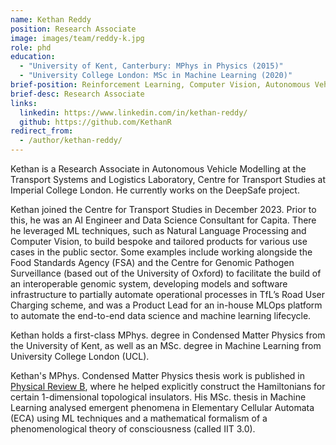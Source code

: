 ```yaml
---
name: Kethan Reddy
position: Research Associate
image: images/team/reddy-k.jpg
role: phd
education: 
  - "University of Kent, Canterbury: MPhys in Physics (2015)"
  - "University College London: MSc in Machine Learning (2020)"
brief-position: Reinforcement Learning, Computer Vision, Autonomous Vehicle Operations
brief-desc: Research Associate
links:
  linkedin: https://www.linkedin.com/in/kethan-reddy/
  github: https://github.com/KethanR
redirect_from:
  - /author/kethan-reddy/	
---
```



Kethan is a Research Associate in Autonomous Vehicle Modelling at the Transport Systems and Logistics Laboratory, Centre for Transport Studies at Imperial College London. He currently works on the DeepSafe project. 

Kethan joined the Centre for Transport Studies in December 2023. Prior to this, he was an AI Engineer and Data Science Consultant for Capita. There he leveraged ML techniques, such as Natural Language Processing and Computer Vision, to build bespoke and tailored products for various use cases in the public sector. Some examples include working alongside the Food Standards Agency (FSA) and the Centre for Genomic Pathogen Surveillance (based out of the University of Oxford) to facilitate the build of an interoperable genomic system, developing models and software infrastructure to partially automate operational processes in TfL’s Road User Charging scheme, and was a Product Lead for an in-house MLOps platform to automate the end-to-end data science and machine learning lifecycle.

Kethan holds a first-class MPhys. degree in Condensed Matter Physics from the University of Kent, as well as an MSc. degree in Machine Learning from University College London (UCL).

Kethan's MPhys. Condensed Matter Physics thesis work is published in [Physical Review B](https://journals.aps.org/prb/abstract/10.1103/PhysRevB.107.075422), where he helped explicitly construct the Hamiltonians for certain 1-dimensional topological insulators. His MSc. thesis in Machine Learning analysed emergent phenomena in Elementary Cellular Automata (ECA) using ML techniques and a mathematical formalism of a phenomenological theory of consciousness (called IIT 3.0).